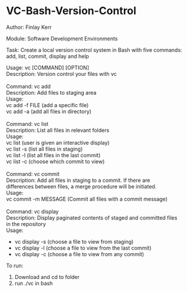 # VC-Bash-Version-Control

Author: Finlay Kerr

Module: Software Development Environments

Task: Create a local version control system in Bash with five commands: add, list, commit, display and help

Usage: vc [COMMAND] [OPTION]<br/>
	Description: Version control your files with vc<br/>
<br/>
Command: vc add<br/>
	Description: Add files to staging area<br/>
	Usage:<br/>
		vc add -f FILE (add a specific file)<br/>
		vc add -a (add all files in directory)<br/>
<br/>
Command: vc list<br/>
	Description: List all files in relevant folders<br/>
	Usage:<br/>
		vc list 	(user is given an interactive display)<br/>
		vc list -s 	(list all files in staging)<br/>
		vc list -l 	(list all files in the last commit)<br/>
		vc list -c 	(choose which commit to view)<br/>
	<br/>
Command: vc commit<br/>
	Description: Add all files in staging to a commit. If there are<br/>
		differences between files, a merge procedure will be initiated.<br/>
	Usage:<br/>
		vc commit -m MESSAGE (Commit all files with a commit message)<br/>
<br/>
Command: vc display<br/>
	Description: Display paginated contents of staged and committed files <br/>
		in the repository<br/>
	Usage:<br/>
    <ul>
		<li>vc display -s 	(choose a file to view from staging)</li>
		<li>vc display -l 	(choose a file to view from the last commit)</li>
		<li>vc display -c 	(choose a file to view from any commit)</li>
    </ul>

To run:
1) Download and cd to folder
2) run ./vc in bash
